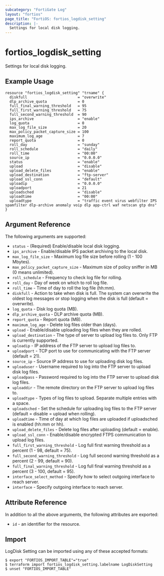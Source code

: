 ```yaml
---
subcategory: "FortiGate Log"
layout: "fortios"
page_title: "FortiOS: fortios_logdisk_setting"
description: |-
  Settings for local disk logging.
---
```


# fortios_logdisk_setting
Settings for local disk logging.

## Example Usage

```hcl
resource "fortios_logdisk_setting" "trname" {
  diskfull                       = "overwrite"
  dlp_archive_quota              = 0
  full_final_warning_threshold   = 95
  full_first_warning_threshold   = 75
  full_second_warning_threshold  = 90
  ips_archive                    = "enable"
  log_quota                      = 0
  max_log_file_size              = 20
  max_policy_packet_capture_size = 100
  maximum_log_age                = 7
  report_quota                   = 0
  roll_day                       = "sunday"
  roll_schedule                  = "daily"
  roll_time                      = "00:00"
  source_ip                      = "0.0.0.0"
  status                         = "enable"
  upload                         = "disable"
  upload_delete_files            = "enable"
  upload_destination             = "ftp-server"
  upload_ssl_conn                = "default"
  uploadip                       = "0.0.0.0"
  uploadport                     = 21
  uploadsched                    = "disable"
  uploadtime                     = "00:00"
  uploadtype                     = "traffic event virus webfilter IPS spamfilter dlp-archive anomaly voip dlp app-ctrl waf netscan gtp dns"
}
```

## Argument Reference

The following arguments are supported:

* `status` - (Required) Enable/disable local disk logging.
* `ips_archive` - Enable/disable IPS packet archiving to the local disk.
* `max_log_file_size` - Maximum log file size before rolling (1 - 100 Mbytes).
* `max_policy_packet_capture_size` - Maximum size of policy sniffer in MB (0 means unlimited).
* `roll_schedule` - Frequency to check log file for rolling.
* `roll_day` - Day of week on which to roll log file.
* `roll_time` - Time of day to roll the log file (hh:mm).
* `diskfull` - Action to take when disk is full. The system can overwrite the oldest log messages or stop logging when the disk is full (default = overwrite).
* `log_quota` - Disk log quota (MB).
* `dlp_archive_quota` - DLP archive quota (MB).
* `report_quota` - Report quota (MB).
* `maximum_log_age` - Delete log files older than (days).
* `upload` - Enable/disable uploading log files when they are rolled.
* `upload_destination` - The type of server to upload log files to. Only FTP is currently supported.
* `uploadip` - IP address of the FTP server to upload log files to.
* `uploadport` - TCP port to use for communicating with the FTP server (default = 21).
* `source_ip` - Source IP address to use for uploading disk log files.
* `uploaduser` - Username required to log into the FTP server to upload disk log files.
* `uploadpass` - Password required to log into the FTP server to upload disk log files.
* `uploaddir` - The remote directory on the FTP server to upload log files to.
* `uploadtype` - Types of log files to upload. Separate multiple entries with a space.
* `uploadsched` - Set the schedule for uploading log files to the FTP server (default = disable = upload when rolling).
* `uploadtime` - Time of day at which log files are uploaded if uploadsched is enabled (hh:mm or hh).
* `upload_delete_files` - Delete log files after uploading (default = enable).
* `upload_ssl_conn` - Enable/disable encrypted FTPS communication to upload log files.
* `full_first_warning_threshold` - Log full first warning threshold as a percent (1 - 98, default = 75).
* `full_second_warning_threshold` - Log full second warning threshold as a percent (2 - 99, default = 90).
* `full_final_warning_threshold` - Log full final warning threshold as a percent (3 - 100, default = 95).
* `interface_select_method` - Specify how to select outgoing interface to reach server.
* `interface` - Specify outgoing interface to reach server.


## Attribute Reference

In addition to all the above arguments, the following attributes are exported:
* `id` - an identifier for the resource.

## Import

LogDisk Setting can be imported using any of these accepted formats:
```
$ export "FORTIOS_IMPORT_TABLE"="true"
$ terraform import fortios_logdisk_setting.labelname LogDiskSetting
$ unset "FORTIOS_IMPORT_TABLE"
```

